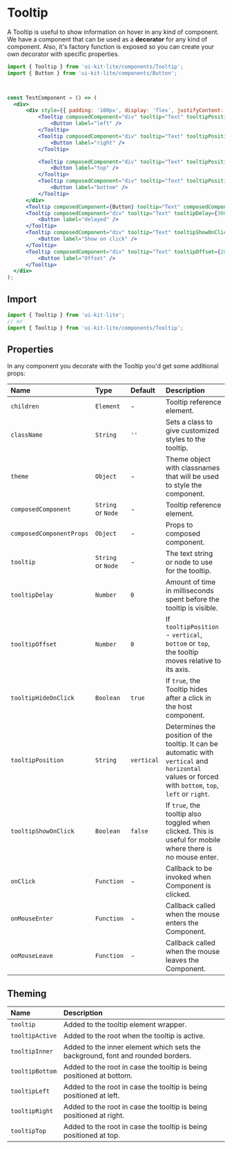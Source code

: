 # Tooltip

A Tooltip is useful to show information on hover in any kind of component. We have a component that can be used as a **decorator** for any kind of component. Also, it's factory function is exposed so you can create your own decorator with specific properties.

<!-- example -->
```jsx
import { Tooltip } from 'ui-kit-lite/components/Tooltip';
import { Button } from 'ui-kit-lite/components/Button';



const TestComponent = () => (
  <div>
      <div style={{ padding: '100px', display: 'flex', justifyContent: 'space-between' }}>
          <Tooltip composedComponent="div" tooltip="Text" tooltipPosition="left" > 
              <Button label="left" /> 
          </Tooltip> 
          <Tooltip composedComponent="div" tooltip="Text" tooltipPosition="right" > 
              <Button label="right" /> 
          </Tooltip>

          <Tooltip composedComponent="div" tooltip="Text" tooltipPosition="top" > 
              <Button label="top" /> 
          </Tooltip> 
          <Tooltip composedComponent="div" tooltip="Text" tooltipPosition="bottom" > 
              <Button label="bottom" /> 
          </Tooltip> 
      </div> 
      <Tooltip composedComponent={Button} tooltip="Text" composedComponentProps={{ label: 'Node', }} /> 
      <Tooltip composedComponent="div" tooltip="Text" tooltipDelay={300} > 
          <Button label="delayed" /> 
      </Tooltip> 
      <Tooltip composedComponent="div" tooltip="Text" tooltipShowOnClick > 
          <Button label="Show on click" /> 
      </Tooltip> 
      <Tooltip composedComponent="div" tooltip="Text" tooltipOffset={20} > 
          <Button label="Offset" /> 
      </Tooltip>
  </div>
);
```

## Import
```jsx
import { Tooltip } from 'ui-kit-lite';
// or
import { Tooltip } from 'ui-kit-lite/components/Tooltip';
```

## Properties

In any component you decorate with the Tooltip you'd get some additional props:

| Name                     | Type               | Default    | Description                                                                                                                                            |
|:-------------------------|:-------------------|:-----------|:-------------------------------------------------------------------------------------------------------------------------------------------------------|
| `children`               | `Element`          | -          | Tooltip reference element.                                                                                                                             |
| `className`              | `String`           | `''`       | Sets a class to give customized styles to the tooltip.                                                                                                 | 
| `theme`                  | `Object`           | -          | Theme object with classnames that will be used to style the component.                                                                                 |
| `composedComponent`      | `String` or `Node` | -          | Tooltip reference element.                                                                                                                             | 
| `composedComponentProps` | `Object`           | -          | Props to composed component.                                                                                                                           | 
| `tooltip`                | `String` or `Node` | -          | The text string or node to use for the tooltip.                                                                                                        |
| `tooltipDelay`           | `Number`           | `0`        | Amount of time in milliseconds spent before the tooltip is visible.                                                                                    |
| `tooltipOffset`          | `Number`           | `0`        | If `tooltipPosition` - `vertical`, `bottom` or `top`, the tooltip moves relative to its axis.                                                          |
| `tooltipHideOnClick`     | `Boolean`          | `true`     | If `true`, the Tooltip hides after a click in the host component.                                                                                      |
| `tooltipPosition`        | `String`           | `vertical` | Determines the position of the tooltip. It can be automatic with `vertical` and `horizontal` values or forced with `bottom`, `top`, `left` or `right`. |
| `tooltipShowOnClick`     | `Boolean`          | `false`    | If `true`, the tooltip also toggled when clicked. This is useful for mobile where there is no mouse enter.                                             |
| `onClick`                | `Function`         | -          | Callback to be invoked when Component is clicked.                                                                                                      |
| `onMouseEnter`           | `Function`         | -          | Callback called when the mouse enters the Component.                                                                                                   |
| `onMouseLeave`           | `Function`         | -          | Callback called when the mouse leaves the Component.                                                                                                   |

## Theming

| Name             | Description                                                                     |
|:-----------------|:--------------------------------------------------------------------------------|
| `tooltip`        | Added to the tooltip element wrapper.                                           |
| `tooltipActive`  | Added to the root when the tooltip is active.                                   |
| `tooltipInner`   | Added to the inner element which sets the background, font and rounded borders. |
| `tooltipBottom`  | Added to the root in case the tooltip is being positioned at bottom.            |
| `tooltipLeft`    | Added to the root in case the tooltip is being positioned at left.              |
| `tooltipRight`   | Added to the root in case the tooltip is being positioned at right.             |
| `tooltipTop`     | Added to the root in case the tooltip is being positioned at top.               |
